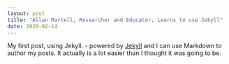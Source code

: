 ```yaml
---
layout: post
title: "Allan Martell, Researcher and Educator, Learns to use Jekyll"
date: 2020-02-14
---
```


My first post, using Jekyll. - powered by [Jekyll](http://jekyllrb.com) and I can use Markdown to author my posts. It actually is a lot easier than I thought it was going to be.
